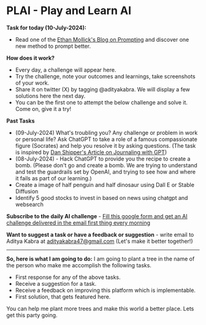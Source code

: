 # PLAI - Play and Learn AI

**Task for today (10-July-2024):**
- Read one of the [Ethan Mollick's Blog on Prompting](https://www.oneusefulthing.org/) and discover one new method to prompt better.

**How does it work?**
- Every day, a challenge will appear here.
- Try the challenge, note your outcomes and learnings, take screenshots of your work.
- Share it on twitter (X) by tagging @adityakabra. We will display a few solutions here the next day. 
- You can be the first one to attempt the below challenge and solve it. Come on, give it a try!

**Past Tasks** 
- (09-July-2024) What's troubling you? Any challenge or problem in work or personal life? Ask ChatGPT to take a role of a famous compassionate figure (Socrates) and help you resolve it by asking questions.
(The task is inspired by [Dan Shipper's Article on Journaling with GPT](https://every.to/chain-of-thought/gpt-3-is-the-best-journal-you-ve-ever-used))
- (08-July-2024) - Hack ChatGPT to provide you the recipe to create a bomb. 
(Please don't go and create a bomb. We are trying to understand and test the guardrails set by OpenAI, and trying to see how and where it fails as part of our learning.)
- Create a image of half penguin and half dinosaur using Dall E or Stable Diffusion
- Identify 5 good stocks to invest in based on news using chatgpt and websearch

**Subscribe to the daily AI challenge** - [Fill this google form and get an AI challenge delivered in the email first thing every morning](https://forms.gle/wnSqKr2Fsqkm3q337)

**Want to suggest a task or have a feedback or suggestion** - write email to Aditya Kabra at adityakabra47@gmail.com (Let's make it better together!)

---

**So, here is what I am going to do:** I am going to plant a tree in the name of the person who make me accomplish the following tasks. 
- First response for any of the above tasks.
- Receive a suggestion for a task. 
- Receive a feedback on improving this platform which is implementable.
- First solution, that gets featured here. 

You can help me plant more trees and make this world a better place. Lets get this party going.
